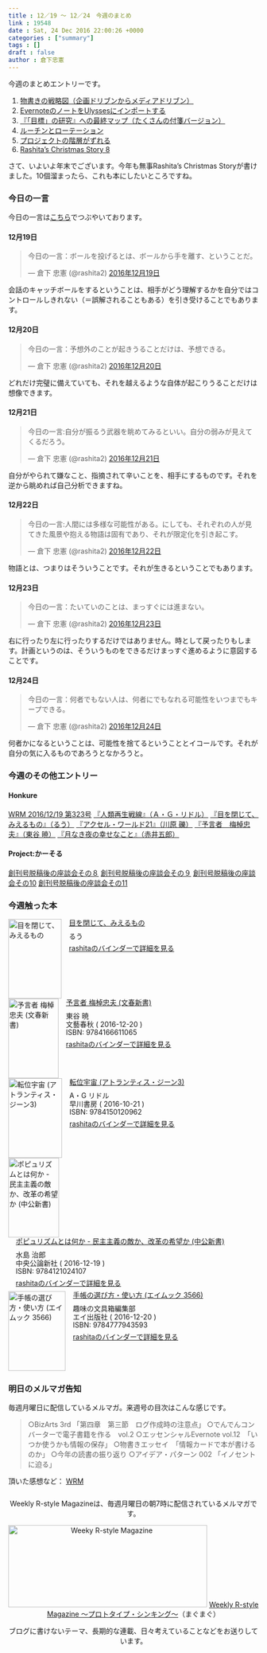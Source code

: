 ```yaml
---
title : 12／19 〜 12／24　今週のまとめ
link : 19548
date : Sat, 24 Dec 2016 22:00:26 +0000
categories : ["summary"]
tags : []
draft : false
author : 倉下忠憲
---
```


今週のまとめエントリーです。
 
<ol>
<li><a href="https://rashita.net/blog/?p=19497">物書きの戦略図（企画ドリブンからメディアドリブン）</a></li>
<li><a href="https://rashita.net/blog/?p=19505">EvernoteのノートをUlyssesにインポートする</a></li>
<li><a href="https://rashita.net/blog/?p=19516">『「目標」の研究』への最終マップ（たくさんの付箋バージョン）</a></li>
<li><a href="https://rashita.net/blog/?p=19526">ルーチンとローテーション</a></li>
<li><a href="https://rashita.net/blog/?p=19531">プロジェクトの階層がずれる</a></li>
<li><a href="https://rashita.net/blog/?p=19545">Rashita’s Christmas Story 8</a></li>
</ol>

さて、いよいよ年末でございます。今年も無事Rashita’s Christmas Storyが書けました。10個溜まったら、これも本にしたいところですね。

<h3>今日の一言</h3>
今日の一言は<a href="http://twitter.com/rashita2 ">こちら</a>でつぶやいております。

<h4>12月19日</h4>

<blockquote class="twitter-tweet" data-lang="ja"><p lang="ja" dir="ltr">今日の一言：ボールを投げるとは、ボールから手を離す、ということだ。</p>&mdash; 倉下 忠憲 (@rashita2) <a href="https://twitter.com/rashita2/status/810832474230181892">2016年12月19日</a></blockquote>
<script async src="//platform.twitter.com/widgets.js" charset="utf-8"></script>

会話のキャッチボールをするということは、相手がどう理解するかを自分ではコントロールしきれない（＝誤解されることもある）を引き受けることでもあります。

<h4>12月20日</h4>

<blockquote class="twitter-tweet" data-lang="ja"><p lang="ja" dir="ltr">今日の一言：予想外のことが起きうることだけは、予想できる。</p>&mdash; 倉下 忠憲 (@rashita2) <a href="https://twitter.com/rashita2/status/811160543515975680">2016年12月20日</a></blockquote>
<script async src="//platform.twitter.com/widgets.js" charset="utf-8"></script>

どれだけ完璧に備えていても、それを越えるような自体が起こりうることだけは想像できます。

<h4>12月21日</h4>

<blockquote class="twitter-tweet" data-lang="ja"><p lang="ja" dir="ltr">今日の一言:自分が振るう武器を眺めてみるといい。自分の弱みが見えてくるだろう。</p>&mdash; 倉下 忠憲 (@rashita2) <a href="https://twitter.com/rashita2/status/811527055145725952">2016年12月21日</a></blockquote>
<script async src="//platform.twitter.com/widgets.js" charset="utf-8"></script>

自分がやられて嫌なこと、指摘されて辛いことを、相手にするものです。それを逆から眺めれば自己分析できますね。

<h4>12月22日</h4>

<blockquote class="twitter-tweet" data-lang="ja"><p lang="ja" dir="ltr">今日の一言:人間には多様な可能性がある。にしても、それぞれの人が見てきた風景や抱える物語は固有であり、それが限定化を引き起こす。</p>&mdash; 倉下 忠憲 (@rashita2) <a href="https://twitter.com/rashita2/status/811887650852306944">2016年12月22日</a></blockquote>
<script async src="//platform.twitter.com/widgets.js" charset="utf-8"></script>

物語とは、つまりはそういうことです。それが生きるということでもあります。

<h4>12月23日</h4>

<blockquote class="twitter-tweet" data-lang="ja"><p lang="ja" dir="ltr">今日の一言：たいていのことは、まっすぐには進まない。</p>&mdash; 倉下 忠憲 (@rashita2) <a href="https://twitter.com/rashita2/status/812302441735589888">2016年12月23日</a></blockquote>
<script async src="//platform.twitter.com/widgets.js" charset="utf-8"></script>

右に行ったり左に行ったりするだけではありません。時として戻ったりもします。計画というのは、そういうものをできるだけまっすぐ進めるように意図することです。

<h4>12月24日</h4>

<blockquote class="twitter-tweet" data-lang="ja"><p lang="ja" dir="ltr">今日の一言：何者でもない人は、何者にでもなれる可能性をいつまでもキープできる。</p>&mdash; 倉下 忠憲 (@rashita2) <a href="https://twitter.com/rashita2/status/812559112097542144">2016年12月24日</a></blockquote>
<script async src="//platform.twitter.com/widgets.js" charset="utf-8"></script>

何者かになるということは、可能性を捨てるということとイコールです。それが自分の気に入るものであろうとなかろうと。

<h3>今週のその他エントリー</h3>

<H4>Honkure</H4>

<a href="http://honkure.net/rbook/archives/1438">WRM 2016/12/19 第323号</a>
<a href="http://honkure.net/rbook/archives/1440">『人類再生戦線』（Ａ・Ｇ・リドル）</a>
<a href="http://honkure.net/rbook/archives/1445">『目を閉じて、みえるもの』（るう）</a>
<a href="http://honkure.net/rbook/archives/1454">『アクセル・ワールド21』（川原 礫）</a>
<a href="http://honkure.net/rbook/archives/1459">『予言者　梅棹忠夫』（東谷 暁）</a>
<a href="http://honkure.net/rbook/archives/1464">『月なき夜の幸せなこと』（赤井五郎）</a>

<H4>Project:かーそる</H4>

<a href="http://honkure.net/cursor/?p=400">創刊号脱稿後の座談会その８</a>
<a href="http://honkure.net/cursor/?p=403">創刊号脱稿後の座談会その９</a>
<a href="http://honkure.net/cursor/?p=406">創刊号脱稿後の座談会その10</a>
<a href="http://honkure.net/cursor/?p=410">創刊号脱稿後の座談会その11</a>

<H3>今週触った本</H3>

<div class="mm-middle" style="margin-bottom:0px;"><div class="mm-image" style="float:left;"><a href="http://www.amazon.co.jp/exec/obidos/ASIN/B01N1U6CKR/rashita1000-22 /ref=nosim" target="_blank"><img src="https://images-fe.ssl-images-amazon.com/images/I/51ik%2BPPn2JL._SL160_.jpg" alt="目を閉じて、みえるもの" title="目を閉じて、みえるもの" width="107" height="160" border="0" /></a></div><div class="mm-content" style="float:left;margin-left:15px;line-height:120%"><div class="mm-title" style="line-height:120%"><a href="http://www.amazon.co.jp/exec/obidos/ASIN/B01N1U6CKR/rashita1000-22 /ref=nosim" target="_blank">目を閉じて、みえるもの</a></div><div class="mm-detail" style="margin-top:10px;">るう<br /><div style="margin:7px 0px"><a href="http://mediamarker.net/u/rashita/?asin=B01N1U6CKR" target="_blank">rashitaのバインダーで詳細を見る</a></div></div></div><div style="clear:left"></div></div>

<div class="mm-middle" style="margin-bottom:0px;"><div class="mm-image" style="float:left;"><a href="http://www.amazon.co.jp/exec/obidos/ASIN/4166611062/rashita1000-22 /ref=nosim" target="_blank"><img src="https://images-fe.ssl-images-amazon.com/images/I/516ieqEj6yL._SL160_.jpg" alt="予言者 梅棹忠夫 (文春新書)" title="予言者 梅棹忠夫 (文春新書)" width="101" height="160" border="0" /></a></div><div class="mm-content" style="float:left;margin-left:15px;line-height:120%"><div class="mm-title" style="line-height:120%"><a href="http://www.amazon.co.jp/exec/obidos/ASIN/4166611062/rashita1000-22 /ref=nosim" target="_blank">予言者 梅棹忠夫 (文春新書)</a></div><div class="mm-detail" style="margin-top:10px;">東谷 暁<br />文藝春秋 ( 2016-12-20 )<br />ISBN: 9784166611065<br /><div style="margin:7px 0px"><a href="http://mediamarker.net/u/rashita/?asin=4166611062" target="_blank">rashitaのバインダーで詳細を見る</a></div></div></div><div style="clear:left"></div></div>

<div class="mm-middle" style="margin-bottom:0px;"><div class="mm-image" style="float:left;"><a href="http://www.amazon.co.jp/exec/obidos/ASIN/415012096X/rashita1000-22 /ref=nosim" target="_blank"><img src="https://images-fe.ssl-images-amazon.com/images/I/5102XvpVyBL._SL160_.jpg" alt="転位宇宙 (アトランティス・ジーン3)" title="転位宇宙 (アトランティス・ジーン3)" width="108" height="160" border="0" /></a></div><div class="mm-content" style="float:left;margin-left:15px;line-height:120%"><div class="mm-title" style="line-height:120%"><a href="http://www.amazon.co.jp/exec/obidos/ASIN/415012096X/rashita1000-22 /ref=nosim" target="_blank">転位宇宙 (アトランティス・ジーン3)</a></div><div class="mm-detail" style="margin-top:10px;">A・G リドル<br />早川書房 ( 2016-10-21 )<br />ISBN: 9784150120962<br /><div style="margin:7px 0px"><a href="http://mediamarker.net/u/rashita/?asin=415012096X" target="_blank">rashitaのバインダーで詳細を見る</a></div></div></div><div style="clear:left"></div></div>

<div class="mm-middle" style="margin-bottom:0px;"><div class="mm-image" style="float:left;"><a href="http://www.amazon.co.jp/exec/obidos/ASIN/4121024109/rashita1000-22 /ref=nosim" target="_blank"><img src="https://images-fe.ssl-images-amazon.com/images/I/518xFkxlVuL._SL160_.jpg" alt="ポピュリズムとは何か - 民主主義の敵か、改革の希望か (中公新書)" title="ポピュリズムとは何か - 民主主義の敵か、改革の希望か (中公新書)" width="102" height="160" border="0" /></a></div><div class="mm-content" style="float:left;margin-left:15px;line-height:120%"><div class="mm-title" style="line-height:120%"><a href="http://www.amazon.co.jp/exec/obidos/ASIN/4121024109/rashita1000-22 /ref=nosim" target="_blank">ポピュリズムとは何か - 民主主義の敵か、改革の希望か (中公新書)</a></div><div class="mm-detail" style="margin-top:10px;">水島 治郎<br />中央公論新社 ( 2016-12-19 )<br />ISBN: 9784121024107<br /><div style="margin:7px 0px"><a href="http://mediamarker.net/u/rashita/?asin=4121024109" target="_blank">rashitaのバインダーで詳細を見る</a></div></div></div><div style="clear:left"></div></div>

<div class="mm-middle" style="margin-bottom:0px;"><div class="mm-image" style="float:left;"><a href="http://www.amazon.co.jp/exec/obidos/ASIN/4777943593/rashita1000-22 /ref=nosim" target="_blank"><img src="https://images-fe.ssl-images-amazon.com/images/I/51kvhTnHYPL._SL160_.jpg" alt="手帳の選び方・使い方 (エイムック 3566)" title="手帳の選び方・使い方 (エイムック 3566)" width="115" height="160" border="0" /></a></div><div class="mm-content" style="float:left;margin-left:15px;line-height:120%"><div class="mm-title" style="line-height:120%"><a href="http://www.amazon.co.jp/exec/obidos/ASIN/4777943593/rashita1000-22 /ref=nosim" target="_blank">手帳の選び方・使い方 (エイムック 3566)</a></div><div class="mm-detail" style="margin-top:10px;">趣味の文具箱編集部<br />エイ出版社 ( 2016-12-20 )<br />ISBN: 9784777943593<br /><div style="margin:7px 0px"><a href="http://mediamarker.net/u/rashita/?asin=4777943593" target="_blank">rashitaのバインダーで詳細を見る</a></div></div></div><div style="clear:left"></div></div>


<h3>明日のメルマガ告知</h3>
毎週月曜日に配信しているメルマガ。来週号の目次はこんな感じです。
<blockquote>
○BizArts 3rd 「第四章　第三節　ログ作成時の注意点」
○でんでんコンバーターで電子書籍を作る　vol.2
○エッセンシャルEvernote vol.12　「いつか使うかも情報の保存」
○物書きエッセイ　「情報カードで本が書けるのか」
○今年の読書の振り返り
○アイデア・パターン 002 「イノセントに迫る」
</blockquote>


頂いた感想など：
<a class="twitter-timeline"  href="https://twitter.com/rashita2/timelines/427262290753097729"  data-widget-id="427265271171010561">WRM</a>
    <script>!function(d,s,id){var js,fjs=d.getElementsByTagName(s)[0],p=/^http:/.test(d.location)?'http':'https';if(!d.getElementById(id)){js=d.createElement(s);js.id=id;js.src=p+"://platform.twitter.com/widgets.js";fjs.parentNode.insertBefore(js,fjs);}}(document,"script","twitter-wjs");</script>


<div style="text-align:center;margin-top:25px;">
Weekly R-style Magazineは、毎週月曜日の朝7時に配信されているメルマガです。

<a href="http://www.mag2.com/m/0001185133.html" target="_blank"><img src="https://rashita.net/blog/wp-content/uploads/2010/09/mmbanner.jpg" alt="Weeky R-style Magazine" width="400" height="165" class="alignnone size-full wp-image-12201" /></a>
<a href="http://www.mag2.com/m/0001185133.html" target="_blank">Weekly R-style Magazine ～プロトタイプ・シンキング～</a>（まぐまぐ）

ブログに書けないテーマ、長期的な連載、日々考えていることなどをお送りしています。
</div> 
